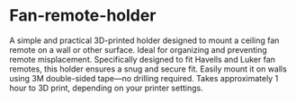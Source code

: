 # Fan-remote-holder
A simple and practical 3D-printed holder designed to mount a ceiling fan remote on a wall or other surface. Ideal for organizing and preventing remote misplacement.
Specifically designed to fit Havells and Luker fan remotes, this holder ensures a snug and secure fit.
Easily mount it on walls using 3M double-sided tape—no drilling required.
Takes approximately 1 hour to 3D print, depending on your printer settings.
